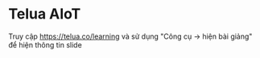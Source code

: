 # Telua AIoT
Truy cập https://telua.co/learning và sử dụng "Công cụ -> hiện bài giảng" để hiện thông tin slide
